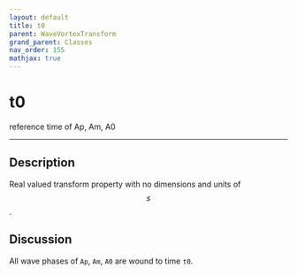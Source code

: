 ```yaml
---
layout: default
title: t0
parent: WaveVortexTransform
grand_parent: Classes
nav_order: 155
mathjax: true
---
```


#  t0

reference time of Ap, Am, A0


---

## Description
Real valued transform property with no dimensions and units of $$s$$.

## Discussion

All wave phases of `Ap`, `Am`, `A0` are wound to time `t0`. 

